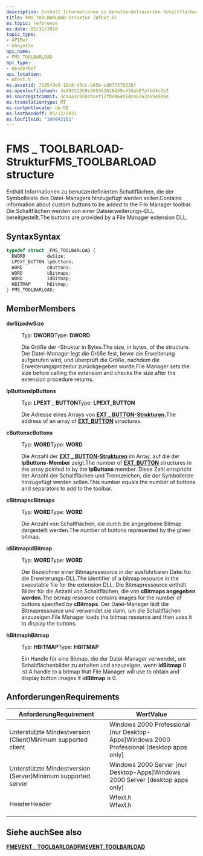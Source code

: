 ```yaml
---
description: Enthält Informationen zu benutzerdefinierten Schaltflächen, die der Symbolleiste des Datei-Managers hinzugefügt werden sollen. Die Schaltflächen werden von einer Dateierweiterungs-DLL bereitgestellt.
title: FMS_TOOLBARLOAD-Struktur (Wfext.h)
ms.topic: reference
ms.date: 05/31/2018
topic_type:
- APIRef
- kbSyntax
api_name:
- FMS_TOOLBARLOAD
api_type:
- HeaderDef
api_location:
- Wfext.h
ms.assetid: 7185f9e5-10c6-43cc-b85b-cd077378338f
ms.openlocfilehash: 3a993312b9e365561018459c43dab87afbd3c2b2
ms.sourcegitcommit: 3caaa3c92dcb1ef12f84464d14ce6262e65e988e
ms.translationtype: MT
ms.contentlocale: de-DE
ms.lasthandoff: 05/12/2021
ms.locfileid: "109842161"
---
```

# <a name="fms_toolbarload-structure"></a><span data-ttu-id="b1935-104">FMS \_ TOOLBARLOAD-Struktur</span><span class="sxs-lookup"><span data-stu-id="b1935-104">FMS\_TOOLBARLOAD structure</span></span>

<span data-ttu-id="b1935-105">Enthält Informationen zu benutzerdefinierten Schaltflächen, die der Symbolleiste des Datei-Managers hinzugefügt werden sollen.</span><span class="sxs-lookup"><span data-stu-id="b1935-105">Contains information about custom buttons to be added to the File Manager toolbar.</span></span> <span data-ttu-id="b1935-106">Die Schaltflächen werden von einer Dateierweiterungs-DLL bereitgestellt.</span><span class="sxs-lookup"><span data-stu-id="b1935-106">The buttons are provided by a File Manager extension DLL.</span></span>

## <a name="syntax"></a><span data-ttu-id="b1935-107">Syntax</span><span class="sxs-lookup"><span data-stu-id="b1935-107">Syntax</span></span>


```C++
typedef struct _FMS_TOOLBARLOAD {
  DWORD        dwSize;
  LPEXT_BUTTON lpButtons;
  WORD         cButtons;
  WORD         cBitmaps;
  WORD         idBitmap;
  HBITMAP      hBitmap;
} FMS_TOOLBARLOAD;
```



## <a name="members"></a><span data-ttu-id="b1935-108">Member</span><span class="sxs-lookup"><span data-stu-id="b1935-108">Members</span></span>

<dl> <dt>

<span data-ttu-id="b1935-109">**dwSize**</span><span class="sxs-lookup"><span data-stu-id="b1935-109">**dwSize**</span></span>
</dt> <dd>

<span data-ttu-id="b1935-110">Typ: **DWORD**</span><span class="sxs-lookup"><span data-stu-id="b1935-110">Type: **DWORD**</span></span>

</dd> <dd>

<span data-ttu-id="b1935-111">Die Größe der -Struktur in Bytes.</span><span class="sxs-lookup"><span data-stu-id="b1935-111">The size, in bytes, of the structure.</span></span> <span data-ttu-id="b1935-112">Der Datei-Manager legt die Größe fest, bevor die Erweiterung aufgerufen wird, und überprüft die Größe, nachdem die Erweiterungsprozedur zurückgegeben wurde.</span><span class="sxs-lookup"><span data-stu-id="b1935-112">File Manager sets the size before calling the extension and checks the size after the extension procedure returns.</span></span>

</dd> <dt>

<span data-ttu-id="b1935-113">**lpButtons**</span><span class="sxs-lookup"><span data-stu-id="b1935-113">**lpButtons**</span></span>
</dt> <dd>

<span data-ttu-id="b1935-114">Typ: **LPEXT \_ BUTTON**</span><span class="sxs-lookup"><span data-stu-id="b1935-114">Type: **LPEXT\_BUTTON**</span></span>

</dd> <dd>

<span data-ttu-id="b1935-115">Die Adresse eines Arrays von [**EXT \_ BUTTON-Strukturen.**](ext-button.md)</span><span class="sxs-lookup"><span data-stu-id="b1935-115">The address of an array of [**EXT\_BUTTON**](ext-button.md) structures.</span></span>

</dd> <dt>

<span data-ttu-id="b1935-116">**cButtons**</span><span class="sxs-lookup"><span data-stu-id="b1935-116">**cButtons**</span></span>
</dt> <dd>

<span data-ttu-id="b1935-117">Typ: **WORD**</span><span class="sxs-lookup"><span data-stu-id="b1935-117">Type: **WORD**</span></span>

</dd> <dd>

<span data-ttu-id="b1935-118">Die Anzahl der [**EXT \_ BUTTON-Strukturen**](ext-button.md) im Array, auf die der **lpButtons-Member** zeigt.</span><span class="sxs-lookup"><span data-stu-id="b1935-118">The number of [**EXT\_BUTTON**](ext-button.md) structures in the array pointed to by the **lpButtons** member.</span></span> <span data-ttu-id="b1935-119">Diese Zahl entspricht der Anzahl der Schaltflächen und Trennzeichen, die der Symbolleiste hinzugefügt werden sollen.</span><span class="sxs-lookup"><span data-stu-id="b1935-119">This number equals the number of buttons and separators to add to the toolbar.</span></span>

</dd> <dt>

<span data-ttu-id="b1935-120">**cBitmaps**</span><span class="sxs-lookup"><span data-stu-id="b1935-120">**cBitmaps**</span></span>
</dt> <dd>

<span data-ttu-id="b1935-121">Typ: **WORD**</span><span class="sxs-lookup"><span data-stu-id="b1935-121">Type: **WORD**</span></span>

</dd> <dd>

<span data-ttu-id="b1935-122">Die Anzahl von Schaltflächen, die durch die angegebene Bitmap dargestellt werden.</span><span class="sxs-lookup"><span data-stu-id="b1935-122">The number of buttons represented by the given bitmap.</span></span>

</dd> <dt>

<span data-ttu-id="b1935-123">**idBitmap**</span><span class="sxs-lookup"><span data-stu-id="b1935-123">**idBitmap**</span></span>
</dt> <dd>

<span data-ttu-id="b1935-124">Typ: **WORD**</span><span class="sxs-lookup"><span data-stu-id="b1935-124">Type: **WORD**</span></span>

</dd> <dd>

<span data-ttu-id="b1935-125">Der Bezeichner einer Bitmapressource in der ausführbaren Datei für die Erweiterungs-DLL.</span><span class="sxs-lookup"><span data-stu-id="b1935-125">The identifier of a bitmap resource in the executable file for the extension DLL.</span></span> <span data-ttu-id="b1935-126">Die Bitmapressource enthält Bilder für die Anzahl von Schaltflächen, die von **cBitmaps angegeben werden.**</span><span class="sxs-lookup"><span data-stu-id="b1935-126">The bitmap resource contains images for the number of buttons specified by **cBitmaps**.</span></span> <span data-ttu-id="b1935-127">Der Datei-Manager lädt die Bitmapressource und verwendet sie dann, um die Schaltflächen anzuzeigen.</span><span class="sxs-lookup"><span data-stu-id="b1935-127">File Manager loads the bitmap resource and then uses it to display the buttons.</span></span>

</dd> <dt>

<span data-ttu-id="b1935-128">**hBitmap**</span><span class="sxs-lookup"><span data-stu-id="b1935-128">**hBitmap**</span></span>
</dt> <dd>

<span data-ttu-id="b1935-129">Typ: **HBITMAP**</span><span class="sxs-lookup"><span data-stu-id="b1935-129">Type: **HBITMAP**</span></span>

</dd> <dd>

<span data-ttu-id="b1935-130">Ein Handle für eine Bitmap, die der Datei-Manager verwendet, um Schaltflächenbilder zu erhalten und anzuzeigen, wenn **idBitmap** 0 ist.</span><span class="sxs-lookup"><span data-stu-id="b1935-130">A handle to a bitmap that File Manager will use to obtain and display button images if **idBitmap** is 0.</span></span>

</dd> </dl>

## <a name="requirements"></a><span data-ttu-id="b1935-131">Anforderungen</span><span class="sxs-lookup"><span data-stu-id="b1935-131">Requirements</span></span>



| <span data-ttu-id="b1935-132">Anforderung</span><span class="sxs-lookup"><span data-stu-id="b1935-132">Requirement</span></span> | <span data-ttu-id="b1935-133">Wert</span><span class="sxs-lookup"><span data-stu-id="b1935-133">Value</span></span> |
|-------------------------------------|------------------------------------------------------------------------------------|
| <span data-ttu-id="b1935-134">Unterstützte Mindestversion (Client)</span><span class="sxs-lookup"><span data-stu-id="b1935-134">Minimum supported client</span></span><br/> | <span data-ttu-id="b1935-135">Windows 2000 Professional \[nur Desktop-Apps\]</span><span class="sxs-lookup"><span data-stu-id="b1935-135">Windows 2000 Professional \[desktop apps only\]</span></span><br/>                         |
| <span data-ttu-id="b1935-136">Unterstützte Mindestversion (Server)</span><span class="sxs-lookup"><span data-stu-id="b1935-136">Minimum supported server</span></span><br/> | <span data-ttu-id="b1935-137">Windows 2000 Server \[nur Desktop-Apps\]</span><span class="sxs-lookup"><span data-stu-id="b1935-137">Windows 2000 Server \[desktop apps only\]</span></span><br/>                               |
| <span data-ttu-id="b1935-138">Header</span><span class="sxs-lookup"><span data-stu-id="b1935-138">Header</span></span><br/>                   | <dl> <span data-ttu-id="b1935-139"><dt>Wfext.h</dt></span><span class="sxs-lookup"><span data-stu-id="b1935-139"><dt>Wfext.h</dt></span></span> </dl> |



## <a name="see-also"></a><span data-ttu-id="b1935-140">Siehe auch</span><span class="sxs-lookup"><span data-stu-id="b1935-140">See also</span></span>

<dl> <dt>

[<span data-ttu-id="b1935-141">**FMEVENT \_ TOOLBARLOAD**</span><span class="sxs-lookup"><span data-stu-id="b1935-141">**FMEVENT\_TOOLBARLOAD**</span></span>](fmevent-toolbarload.md)
</dt> </dl>

 

 





